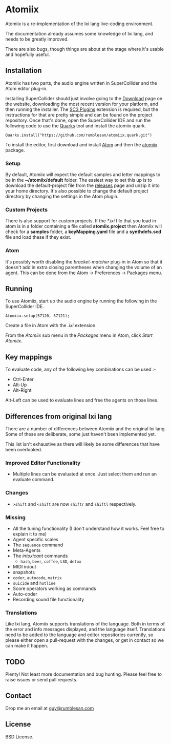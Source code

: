 # Atomiix

Atomiix is a re-implementation of the Ixi lang live-coding environment.

The documentation already assumes some knowledge of Ixi lang, and needs to be greatly improved.

There are also bugs, though things are about at the stage where it's usable and hopefully useful.


## Installation

Atomiix has two parts, the audio engine written in SuperCollider and the Atom editor plug-in.

Installing SuperCollider should just involve going to the [Download](https://supercollider.github.io/download) page on the website, downloading the most recent version for your platform, and then running the installer.
The [SC3 Plugins](https://github.com/supercollider/sc3-plugins) extension is required, but the instructions for that are pretty simple and can be found on the project repository.
Once that's done, open the SuperCollider IDE and run the following code to use the [Quarks](http://doc.sccode.org/Guides/UsingQuarks.html) tool and install the atomiix quark.

`Quarks.install("https://github.com/rumblesan/atomiix.quark.git")`

To install the editor, first download and install [Atom](https://atom.io) and then the [atomiix](https://atom.io/packages/atomiix) package.


### Setup

By default, Atomiix will expect the default samples and letter mappings to be in the **~/atomiix/default** folder. The easiest way to set this up is to download the default-project file from the [releases](https://github.com/rumblesan/atomiix/releases) page and unzip it into your home directory.
It's also possible to change the default project directory by changing the settings in the Atom plugin.


### Custom Projects

There is also support for custom projects. If the _*.ixi_ file that you load in atom is in a folder containing a file called **atomiix.project** then Atomiix will check for a **samples** folder, a **keyMapping.yaml** file and a **synthdefs.scd** file and load these if they exist.


### Atom

It's possibly worth disabling the *bracket-matcher* plug-in in Atom so that it doesn't add in extra closing parentheses when changing the volume of an agent. This can be done from the Atom -> Preferences -> Packages menu.


## Running

To use Atomiix, start up the audio engine by running the following in the SuperCollider IDE.

`Atomiix.setup(57120, 57121);`

Create a file in Atom with the *.ixi* extension.

From the *Atomiix* sub menu in the *Packages* menu in Atom, click *Start Atomiix*.


## Key mappings

To evaluate code, any of the following key combinations can be used :-

* Ctrl-Enter
* Alt-Up
* Alt-Right

Alt-Left can be used to evaluate lines and free the agents on those lines.


## Differences from original Ixi lang

There are a number of differences between Atomiix and the original Ixi lang. Some of these are deliberate, some just haven't been implemented yet.

This list isn't exhaustive as there will likely be some differences that have been overlooked.

### Improved Editor Functionality

* Multiple lines can be evaluated at once. Just select them and run an evaluate command.

### Changes

* `>shift` and `<shift` are now `shiftr` and `shiftl` respectively.

### Missing

* All the tuning functionality (I don't understand how it works. Feel free to explain it to me)
* Agent specific scales
* The `sequence` command
* Meta-Agents
* The *intoxicant* commands
  - `hash`, `beer`, `coffee`, `LSD`, `detox`
* MIDI in/out
* snapshots
* `coder`, `autocode`, `matrix`
* `suicide` and `hotline`
* Score operators working as commands
* Auto-coder
* Recording sound file functionality


### Translations

Like Ixi lang, Atomiix supports translations of the language. Both in terms of the error and info messages displayed, and the language itself. Translations need to be added to the language and editor repositories currently, so please either open a pull-request with the changes, or get in contact so we can make it happen.


## TODO

Plenty! Not least more documentation and bug hunting. Please feel free to raise issues or send pull requests.


## Contact

Drop me an email at guy@rumblesan.com


## License

BSD License.
